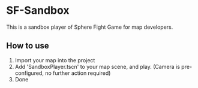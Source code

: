 # SF-Sandbox

This is a sandbox player of Sphere Fight Game for map developers.


## How to use
1. Import your map into the project
2. Add 'SandboxPlayer.tscn' to your map scene, and play. (Camera is pre-configured, no further action required)
3. Done
